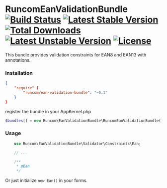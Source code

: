 RuncomEanValidationBundle [![Build Status](https://api.travis-ci.org/runcom/RuncomEanValidationBundle.png)](https://travis-ci.org/runcom/RuncomEanValidationBundle) [![Latest Stable Version](https://poser.pugx.org/runcom/ean-validation-bundle/v/stable.svg)](https://packagist.org/packages/runcom/ean-validation-bundle) [![Total Downloads](https://poser.pugx.org/runcom/ean-validation-bundle/downloads.svg)](https://packagist.org/packages/runcom/ean-validation-bundle) [![Latest Unstable Version](https://poser.pugx.org/runcom/ean-validation-bundle/v/unstable.svg)](https://packagist.org/packages/runcom/ean-validation-bundle) [![License](https://poser.pugx.org/runcom/ean-validation-bundle/license.svg)](https://packagist.org/packages/runcom/ean-validation-bundle)
=====================
This bundle provides validation constraints for EAN8 and EAN13 with annotations.

### Installation

```json
{
    "require" {
        "runcom/ean-validation-bundle": "~0.1"
    }
}
```

register the bundle in your AppKernel.php

```php
$bundles[] = new Runcom\EanValidationBundle\RuncomEanValidationBundle();
```

### Usage

```php
    use Runcom\EanValidationBundle\Validator\Constraints\Ean;

    // ...

    /**
     * @Ean
     */
```

Or just initialize `new Ean()` in your forms.